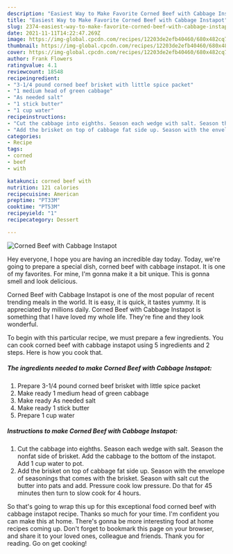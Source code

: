 ```yaml
---
description: "Easiest Way to Make Favorite Corned Beef with Cabbage Instapot"
title: "Easiest Way to Make Favorite Corned Beef with Cabbage Instapot"
slug: 2374-easiest-way-to-make-favorite-corned-beef-with-cabbage-instapot
date: 2021-11-11T14:22:47.269Z
image: https://img-global.cpcdn.com/recipes/12203de2efb40460/680x482cq70/corned-beef-with-cabbage-instapot-recipe-main-photo.jpg
thumbnail: https://img-global.cpcdn.com/recipes/12203de2efb40460/680x482cq70/corned-beef-with-cabbage-instapot-recipe-main-photo.jpg
cover: https://img-global.cpcdn.com/recipes/12203de2efb40460/680x482cq70/corned-beef-with-cabbage-instapot-recipe-main-photo.jpg
author: Frank Flowers
ratingvalue: 4.1
reviewcount: 18548
recipeingredient:
- "3-1/4 pound corned beef brisket with little spice packet"
- "1 medium head of green cabbage"
- "As needed salt"
- "1 stick butter"
- "1 cup water"
recipeinstructions:
- "Cut the cabbage into eighths. Season each wedge with salt. Season the nonfat side of brisket. Add the cabbage to the bottom of the instapot. Add 1 cup water to pot."
- "Add the brisket on top of cabbage fat side up. Season with the envelope of seasonings that comes with the brisket. Season with salt cut the butter into pats and add. Pressure cook low pressure. Do that for 45 minutes then turn to slow cook for 4 hours."
categories:
- Recipe
tags:
- corned
- beef
- with

katakunci: corned beef with 
nutrition: 121 calories
recipecuisine: American
preptime: "PT33M"
cooktime: "PT53M"
recipeyield: "1"
recipecategory: Dessert

---
```



![Corned Beef with Cabbage Instapot](https://img-global.cpcdn.com/recipes/12203de2efb40460/680x482cq70/corned-beef-with-cabbage-instapot-recipe-main-photo.jpg)

Hey everyone, I hope you are having an incredible day today. Today, we're going to prepare a special dish, corned beef with cabbage instapot. It is one of my favorites. For mine, I'm gonna make it a bit unique. This is gonna smell and look delicious.



Corned Beef with Cabbage Instapot is one of the most popular of recent trending meals in the world. It is easy, it is quick, it tastes yummy. It is appreciated by millions daily. Corned Beef with Cabbage Instapot is something that I have loved my whole life. They're fine and they look wonderful.


To begin with this particular recipe, we must prepare a few ingredients. You can cook corned beef with cabbage instapot using 5 ingredients and 2 steps. Here is how you cook that.

<!--inarticleads1-->

##### The ingredients needed to make Corned Beef with Cabbage Instapot:

1. Prepare 3-1/4 pound corned beef brisket with little spice packet
1. Make ready 1 medium head of green cabbage
1. Make ready As needed salt
1. Make ready 1 stick butter
1. Prepare 1 cup water




<!--inarticleads2-->

##### Instructions to make Corned Beef with Cabbage Instapot:

1. Cut the cabbage into eighths. Season each wedge with salt. Season the nonfat side of brisket. Add the cabbage to the bottom of the instapot. Add 1 cup water to pot.
1. Add the brisket on top of cabbage fat side up. Season with the envelope of seasonings that comes with the brisket. Season with salt cut the butter into pats and add. Pressure cook low pressure. Do that for 45 minutes then turn to slow cook for 4 hours.




So that's going to wrap this up for this exceptional food corned beef with cabbage instapot recipe. Thanks so much for your time. I'm confident you can make this at home. There's gonna be more interesting food at home recipes coming up. Don't forget to bookmark this page on your browser, and share it to your loved ones, colleague and friends. Thank you for reading. Go on get cooking!
